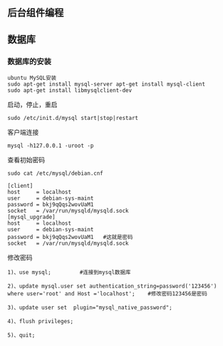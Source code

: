 ## 后台组件编程

## 数据库
### 数据库的安装
```
ubuntu MySQL安装
sudo apt-get install mysql-server apt-get install mysql-client
sudo apt-get install libmysqlclient-dev
```
启动，停止，重启
```
sudo /etc/init.d/mysql start|stop|restart
```

客户端连接
```
mysql -h127.0.0.1 -uroot -p
```

查看初始密码

`sudo cat /etc/mysql/debian.cnf`
```
[client]
host     = localhost
user     = debian-sys-maint
password = bkj9qQqs2wovUaM1
socket   = /var/run/mysqld/mysqld.sock
[mysql_upgrade]
host     = localhost
user     = debian-sys-maint
password = bkj9qQqs2wovUaM1   #这就是密码
socket   = /var/run/mysqld/mysqld.sock
```

修改密码
```
1)、use mysql;         #连接到mysql数据库

2)、update mysql.user set authentication_string=password('123456') where user='root' and Host ='localhost';    #修改密码123456是密码

3)、update user set  plugin="mysql_native_password";     

4)、flush privileges;

5)、quit; 
```

